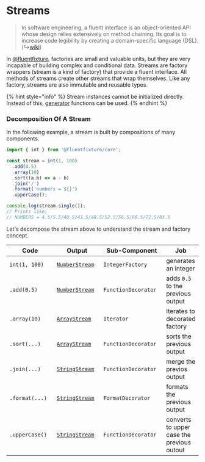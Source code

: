 # Streams

> In software engineering, a fluent interface is an object-oriented API whose design relies extensively on method chaining. 
> Its goal is to increase code legibility by creating a domain-specific language (DSL). (↪[wiki](https://en.wikipedia.org/wiki/Fluent\_interface))

In [@fluentfixture](../../../), factories are small and valuable units, but they are very incapable of building complex and conditional data. 
Streams are factory wrappers (stream is a kind of factory) that provide a fluent interface. 
All methods of streams create other streams that wrap themselves. 
Like any factory, streams are also immutable and reusable types.

{% hint style="info" %}
Stream instances cannot be initialized directly. Instead of this, [generator](../generators.md) functions can be used.
{% endhint %}

### Decomposition Of A Stream

In the following example, a stream is built by compositions of many components.

```typescript
import { int } from '@fluentfixture/core';

const stream = int(1, 100)
  .add(0.5)
  .array(10)
  .sort((a,b) => a - b)
  .join('/')
  .format('numbers = ${}')
  .upperCase();

console.log(stream.single());
// Prints like;
// NUMBERS = 4.5/5.5/40.5/41.5/48.5/52.5/56.5/68.5/72.5/83.5
```

Let's decompose the stream above to understand the stream and factory concept.

<table><thead><tr><th width="190">Code</th><th width="175">Output</th><th width="227">Sub-Component</th><th>Job</th></tr></thead><tbody><tr><td><code>int(1, 100)</code></td><td><a href="number-stream.md"><code>NumberStream</code></a></td><td><code>IntegerFactory</code></td><td>generates an integer</td></tr><tr><td><code>.add(0.5)</code></td><td><a href="number-stream.md"><code>NumberStream</code></a></td><td><code>FunctionDecorator</code></td><td>adds <code>0.5</code> to the previous output</td></tr><tr><td><code>.array(10)</code></td><td><a href="array-stream.md"><code>ArrayStream</code></a></td><td><code>Iterator</code></td><td>Iterates to decorated factory</td></tr><tr><td><code>.sort(...)</code></td><td><a href="array-stream.md"><code>ArrayStream</code></a></td><td><code>FunctionDecorator</code></td><td>sorts the previous output</td></tr><tr><td><code>.join(...)</code></td><td><a href="string-stream.md"><code>StringStream</code></a></td><td><code>FunctionDecorator</code></td><td>merge the previos output</td></tr><tr><td><code>.format(...)</code></td><td><a href="string-stream.md"><code>StringStream</code></a></td><td><code>FormatDecorator</code></td><td>formats the previous output</td></tr><tr><td><code>.upperCase()</code></td><td><a href="string-stream.md"><code>StringStream</code></a></td><td><code>FunctionDecorator</code></td><td>converts to upper case the previous outout</td></tr></tbody></table>

